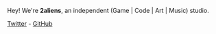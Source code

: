 Hey! We're __2aliens__, an independent (Game | Code | Art | Music) studio.

[Twitter](https://twitter.com/002aliens) - [GitHub](https://github.com/2aliens)

